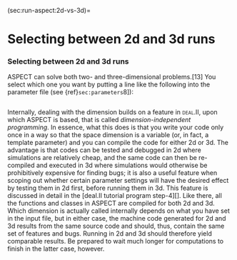 (sec:run-aspect:2d-vs-3d)=
# Selecting between 2d and 3d runs

### Selecting between 2d and 3d runs

ASPECT can solve both two- and
three-dimensional problems.[13] You select which one you want by putting a
line like the following into the parameter file (see
{ref}`sec:parameters`8]):

``` prmfile
```

Internally, dealing with the dimension builds on a feature in <span
class="smallcaps">deal.II</span>, upon which
ASPECT is based, that is called
*dimension-independent programming*. In essence, what this does is that you
write your code only once in a way so that the space dimension is a variable
(or, in fact, a template parameter) and you can compile the code for either 2d
or 3d. The advantage is that codes can be tested and debugged in 2d where
simulations are relatively cheap, and the same code can then be re-compiled
and executed in 3d where simulations would otherwise be prohibitively
expensive for finding bugs; it is also a useful feature when scoping out
whether certain parameter settings will have the desired effect by testing
them in 2d first, before running them in 3d. This feature is discussed in
detail in the [deal.II tutorial program
step-4][]. Like there, all the functions and classes in
ASPECT are compiled for both 2d and 3d. Which
dimension is actually called internally depends on what you have set in the
input file, but in either case, the machine code generated for 2d and 3d
results from the same source code and should, thus, contain the same set of
features and bugs. Running in 2d and 3d should therefore yield comparable
results. Be prepared to wait much longer for computations to finish in the
latter case, however.
